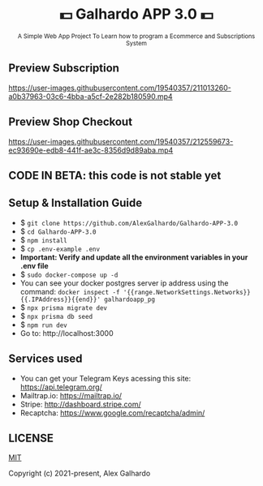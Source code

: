 <div align="center">
<h1 align="center">💵 Galhardo APP 3.0 💵</h1>
<small align="center">A Simple Web App Project To Learn how to program a Ecommerce and Subscriptions System</small>
</div>

## Preview Subscription
https://user-images.githubusercontent.com/19540357/211013260-a0b37963-03c6-4bba-a5cf-2e282b180590.mp4

## Preview Shop Checkout
https://user-images.githubusercontent.com/19540357/212559673-ec93690e-edb8-441f-ae3c-8356d9d89aba.mp4

## CODE IN BETA: this code is not stable yet

## Setup & Installation Guide
- $ `git clone https://github.com/AlexGalhardo/Galhardo-APP-3.0`
- $ `cd Galhardo-APP-3.0`
- $ `npm install`
- $ `cp .env-example .env`
- <strong>Important: Verify and update all the environment variables in your .env file</strong>
- $ `sudo docker-compose up -d`
- You can see your docker postgres server ip address using the command: `docker inspect -f '{{range.NetworkSettings.Networks}}{{.IPAddress}}{{end}}' galhardoapp_pg`
- $ `npx prisma migrate dev`
- $ `npx prisma db seed`
- $ `npm run dev`
- Go to: http://localhost:3000

## Services used
- You can get your Telegram Keys acessing this site: https://api.telegram.org/
- Mailtrap.io: https://mailtrap.io/
- Stripe: http://dashboard.stripe.com/
- Recaptcha: https://www.google.com/recaptcha/admin/

## LICENSE

[MIT](http://opensource.org/licenses/MIT)

Copyright (c) 2021-present, Alex Galhardo
